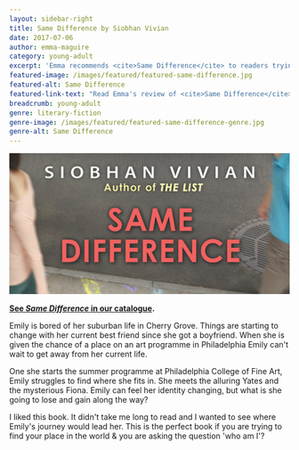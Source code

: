 ```yaml
---
layout: sidebar-right
title: Same Difference by Siobhan Vivian
date: 2017-07-06
author: emma-maguire
category: young-adult
excerpt: 'Emma recommends <cite>Same Difference</cite> to readers trying to find their place in the world.'
featured-image: /images/featured/featured-same-difference.jpg
featured-alt: Same Difference
featured-link-text: "Read Emma's review of <cite>Same Difference</cite>, by Siobhan Vivian."
breadcrumb: young-adult
genre: literary-fiction
genre-image: /images/featured/featured-same-difference-genre.jpg
genre-alt: Same Difference
---
```


![Same Difference](/images/featured/featured-same-difference.jpg)

**[See <cite>Same Difference</cite> in our catalogue](https://suffolk.spydus.co.uk/cgi-bin/spydus.exe/ENQ/OPAC/BIBENQ?BRN=2096564).**

Emily is bored of her suburban life in Cherry Grove. Things are starting to change with her current best friend since she got a boyfriend. When she is given the chance of a place on an art programme in Philadelphia Emily can't wait to get away from her current life.

One she starts the summer programme at Philadelphia College of Fine Art, Emily  struggles to find where she fits in. She meets the alluring Yates and the mysterious Fiona. Emily can feel her identity changing, but what is she going to lose and gain along the way?

I liked this book. It didn't take me long to read and I wanted to see where Emily's journey would lead her. This is the perfect book if you are trying to find your place in the world & you are asking the question 'who am I'?
